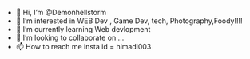 - 👋 Hi, I’m @Demonhellstorm
- 👀 I’m interested in WEB Dev , Game Dev, tech, Photography,Foody!!!!
- 🌱 I’m currently learning Web devlopment
- 💞️ I’m looking to collaborate on ...
- 📫 How to reach me insta id = himadi003

<!---
Demonhellstorm/Demonhellstorm is a ✨ special ✨ repository because its `README.md` (this file) appears on your GitHub profile.
You can click the Preview link to take a look at your changes.
--->
